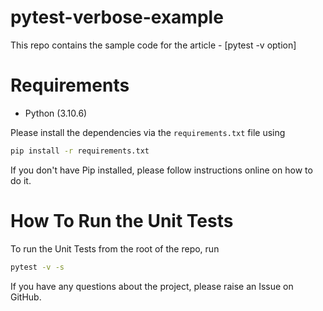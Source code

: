 # pytest-verbose-example
This repo contains the sample code for the article - [pytest -v option]

# Requirements
* Python (3.10.6)

Please install the dependencies via the `requirements.txt` file using 
```bash
pip install -r requirements.txt
```
If you don't have Pip installed, please follow instructions online on how to do it.

# How To Run the Unit Tests
To run the Unit Tests from the root of the repo, run
```bash
pytest -v -s
```

If you have any questions about the project, please raise an Issue on GitHub. 
